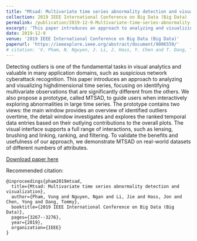 ```yaml
---
title: "Mtsad: Multivariate time series abnormality detection and visualization"
collection: 2019 IEEE International Conference on Big Data (Big Data)
permalink: /publication/2019-12-9-Multivariate-time-series-abnormality-detection-and-visualization
excerpt: 'This paper introduces an approach to analyzing and visualizing highdimensional time series, focusing on identifying multivariate observations that are significantly different from the others. We also propose a prototype, called MTSAD, to guide users when interactively exploring abnormalities in large time series.'
date: 2019-12-9
venue: '2019 IEEE International Conference on Big Data (Big Data)'
paperurl: 'https://ieeexplore.ieee.org/abstract/document/9006559/'
# citation: 'V. Pham, N. Nguyen, J. Li, J. Hass, Y. Chen and T. Dang, "MTSAD: Multivariate Time Series Abnormality Detection and Visualization," 2019 IEEE International Conference on Big Data (Big Data), 2019, pp. 3267-3276, doi: 10.1109/BigData47090.2019.9006559.'
---
```

Detecting outliers is one of the fundamental tasks in visual analytics and valuable in many application domains, such as suspicious network cyberattack recognition. This paper introduces an approach to analyzing and visualizing highdimensional time series, focusing on identifying multivariate observations that are significantly different from the others. We also propose a prototype, called MTSAD, to guide users when interactively exploring abnormalities in large time series. The prototype contains two views: the main window provides an overview of identified outliers overtime, the detail window investigates and explores the ranked temporal data entries based on their outlying contributions to the overall plots. The visual interface supports a full range of interactions, such as lensing, brushing and linking, ranking, and filtering. To validate the benefits and usefulness of our approach, we demonstrate MTSAD on real-world datasets of different numbers of attributes.

[Download paper here](https://artlands.github.io/files/pham-bigdata-2019.pdf)

Recommended citation: 

```
@inproceedings{pham2019mtsad,
  title={Mtsad: Multivariate time series abnormality detection and visualization},
  author={Pham, Vung and Nguyen, Ngan and Li, Jie and Hass, Jon and Chen, Yong and Dang, Tommy},
  booktitle={2019 IEEE International Conference on Big Data (Big Data)},
  pages={3267--3276},
  year={2019},
  organization={IEEE}
}
```